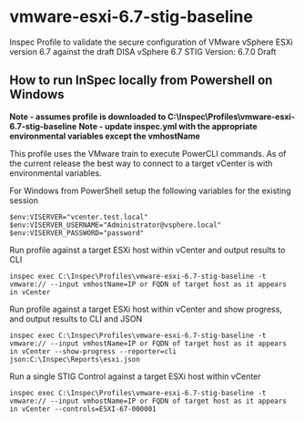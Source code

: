 # vmware-esxi-6.7-stig-baseline
Inspec Profile to validate the secure configuration of VMware vSphere ESXi version 6.7 against the draft DISA vSphere 6.7 STIG
Version: 6.7.0 Draft

## How to run InSpec locally from Powershell on Windows

**Note - assumes profile is downloaded to C:\Inspec\Profiles\vmware-esxi-6.7-stig-baseline**
**Note - update inspec.yml with the appropriate environmental variables except the vmhostName**

This profile uses the VMware train to execute PowerCLI commands.  As of the current release the best way to connect to a target vCenter is with environmental variables.

For Windows from PowerShell setup the following variables for the existing session
```
$env:VISERVER="vcenter.test.local"
$env:VISERVER_USERNAME="Administrator@vsphere.local"
$env:VISERVER_PASSWORD="password"
```

Run profile against a target ESXi host within vCenter and output results to CLI
```
inspec exec C:\Inspec\Profiles\vmware-esxi-6.7-stig-baseline -t vmware:// --input vmhostName=IP or FQDN of target host as it appears in vCenter
```

Run profile against a target ESXi host within vCenter and show progress, and output results to CLI and JSON
```
inspec exec C:\Inspec\Profiles\vmware-esxi-6.7-stig-baseline -t vmware:// --input vmhostName=IP or FQDN of target host as it appears in vCenter --show-progress --reporter=cli json:C:\Inspec\Reports\esxi.json
```

Run a single STIG Control against a target ESXi host within vCenter
```
inspec exec C:\Inspec\Profiles\vmware-esxi-6.7-stig-baseline -t vmware:// --input vmhostName=IP or FQDN of target host as it appears in vCenter --controls=ESXI-67-000001
```